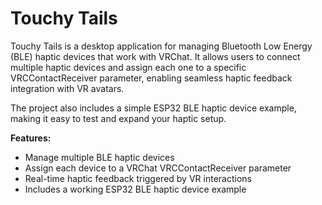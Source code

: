 <h1>Touchy Tails</h1>

<p>Touchy Tails is a desktop application for managing Bluetooth Low Energy (BLE) haptic devices that work with VRChat. It allows users to connect multiple haptic devices and assign each one to a specific VRCContactReceiver parameter, enabling seamless haptic feedback integration with VR avatars.</p>
<p>The project also includes a simple ESP32 BLE haptic device example, making it easy to test and expand your haptic setup.</p>

<b>Features:</b>
<ul>
    <li>Manage multiple BLE haptic devices</li>
    <li>Assign each device to a VRChat VRCContactReceiver parameter</li>
    <li>Real-time haptic feedback triggered by VR interactions</li>
    <li>Includes a working ESP32 BLE haptic device example</li>
</ul>

